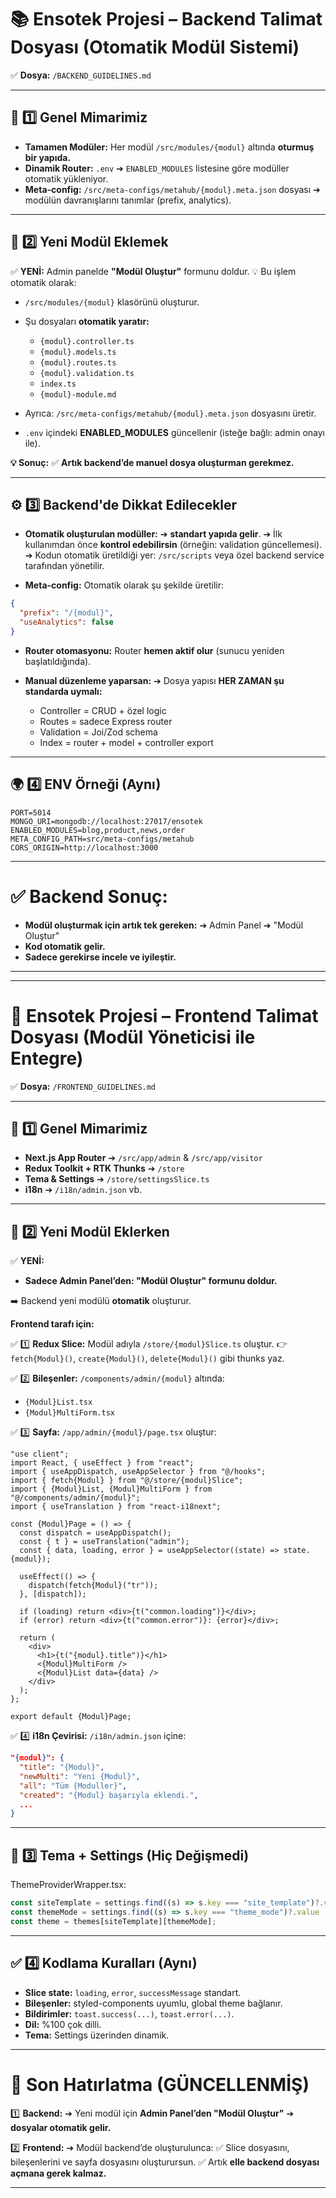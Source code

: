 
# 📚 **Ensotek Projesi – Backend Talimat Dosyası (Otomatik Modül Sistemi)**

✅ **Dosya:** `/BACKEND_GUIDELINES.md`

---

## 🚀 **1️⃣ Genel Mimarimiz**

* **Tamamen Modüler:** Her modül `/src/modules/{modul}` altında **oturmuş bir yapıda.**
* **Dinamik Router:** `.env` ➔ `ENABLED_MODULES` listesine göre modüller otomatik yükleniyor.
* **Meta-config:** `/src/meta-configs/metahub/{modul}.meta.json` dosyası ➔ modülün davranışlarını tanımlar (prefix, analytics).

---

## 🔄 **2️⃣ Yeni Modül Eklemek**

✅ **YENİ:** Admin panelde **"Modül Oluştur"** formunu doldur.
💡 Bu işlem otomatik olarak:

* `/src/modules/{modul}` klasörünü oluşturur.
* Şu dosyaları **otomatik yaratır:**

  * `{modul}.controller.ts`
  * `{modul}.models.ts`
  * `{modul}.routes.ts`
  * `{modul}.validation.ts`
  * `index.ts`
  * `{modul}-module.md`
* Ayrıca: `/src/meta-configs/metahub/{modul}.meta.json` dosyasını üretir.
* `.env` içindeki **ENABLED\_MODULES** güncellenir (isteğe bağlı: admin onayı ile).

**💡 Sonuç:** ✅ **Artık backend’de manuel dosya oluşturman gerekmez.**

---

## ⚙️ **3️⃣ Backend'de Dikkat Edilecekler**

* **Otomatik oluşturulan modüller:**
  ➔ **standart yapıda gelir**.
  ➔ İlk kullanımdan önce **kontrol edebilirsin** (örneğin: validation güncellemesi).
  ➔ Kodun otomatik üretildiği yer: `/src/scripts` veya özel backend service tarafından yönetilir.

* **Meta-config:** Otomatik olarak şu şekilde üretilir:

```json
{
  "prefix": "/{modul}",
  "useAnalytics": false
}
```

* **Router otomasyonu:** Router **hemen aktif olur** (sunucu yeniden başlatıldığında).

* **Manual düzenleme yaparsan:**
  ➔ Dosya yapısı **HER ZAMAN şu standarda uymalı:**

  * Controller = CRUD + özel logic
  * Routes = sadece Express router
  * Validation = Joi/Zod schema
  * Index = router + model + controller export

---

## 🌍 **4️⃣ ENV Örneği (Aynı)**

```
PORT=5014
MONGO_URI=mongodb://localhost:27017/ensotek
ENABLED_MODULES=blog,product,news,order
META_CONFIG_PATH=src/meta-configs/metahub
CORS_ORIGIN=http://localhost:3000
```

---

# ✅ **Backend Sonuç:**

* **Modül oluşturmak için artık tek gereken:**
  ➔ Admin Panel ➔ "Modül Oluştur"
* **Kod otomatik gelir.**
* **Sadece gerekirse incele ve iyileştir.**

---

---

# 🎨 **Ensotek Projesi – Frontend Talimat Dosyası (Modül Yöneticisi ile Entegre)**

✅ **Dosya:** `/FRONTEND_GUIDELINES.md`

---

## 🚀 **1️⃣ Genel Mimarimiz**

* **Next.js App Router** ➔ `/src/app/admin` & `/src/app/visitor`
* **Redux Toolkit + RTK Thunks** ➔ `/store`
* **Tema & Settings** ➔ `/store/settingsSlice.ts`
* **i18n** ➔ `/i18n/admin.json` vb.

---

## 🔄 **2️⃣ Yeni Modül Eklerken**

✅ **YENİ:**

* **Sadece Admin Panel’den: "Modül Oluştur" formunu doldur.**

➡️ Backend yeni modülü **otomatik** oluşturur.

**Frontend tarafı için:**

✅ 1️⃣ **Redux Slice:**
Modül adıyla `/store/{modul}Slice.ts` oluştur.
👉 `fetch{Modul}()`, `create{Modul}()`, `delete{Modul}()` gibi thunks yaz.

✅ 2️⃣ **Bileşenler:**
`/components/admin/{modul}` altında:

* `{Modul}List.tsx`
* `{Modul}MultiForm.tsx`

✅ 3️⃣ **Sayfa:**
`/app/admin/{modul}/page.tsx` oluştur:

```tsx
"use client";
import React, { useEffect } from "react";
import { useAppDispatch, useAppSelector } from "@/hooks";
import { fetch{Modul} } from "@/store/{modul}Slice";
import { {Modul}List, {Modul}MultiForm } from "@/components/admin/{modul}";
import { useTranslation } from "react-i18next";

const {Modul}Page = () => {
  const dispatch = useAppDispatch();
  const { t } = useTranslation("admin");
  const { data, loading, error } = useAppSelector((state) => state.{modul});

  useEffect(() => {
    dispatch(fetch{Modul}("tr"));
  }, [dispatch]);

  if (loading) return <div>{t("common.loading")}</div>;
  if (error) return <div>{t("common.error")}: {error}</div>;

  return (
    <div>
      <h1>{t("{modul}.title")}</h1>
      <{Modul}MultiForm />
      <{Modul}List data={data} />
    </div>
  );
};

export default {Modul}Page;
```

✅ 4️⃣ **i18n Çevirisi:**
`/i18n/admin.json` içine:

```json
"{modul}": {
  "title": "{Modul}",
  "newMulti": "Yeni {Modul}",
  "all": "Tüm {Moduller}",
  "created": "{Modul} başarıyla eklendi.",
  ...
}
```

---

## 🎨 **3️⃣ Tema + Settings (Hiç Değişmedi)**

ThemeProviderWrapper.tsx:

```ts
const siteTemplate = settings.find((s) => s.key === "site_template")?.value || "classic";
const themeMode = settings.find((s) => s.key === "theme_mode")?.value || "light";
const theme = themes[siteTemplate][themeMode];
```

---

## ✅ **4️⃣ Kodlama Kuralları (Aynı)**

* **Slice state:** `loading`, `error`, `successMessage` standart.
* **Bileşenler:** styled-components uyumlu, global theme bağlanır.
* **Bildirimler:** `toast.success(...)`, `toast.error(...)`.
* **Dil:** %100 çok dilli.
* **Tema:** Settings üzerinden dinamik.

---

# 🔑 **Son Hatırlatma (GÜNCELLENMİŞ)**

1️⃣ **Backend:**
➔ Yeni modül için **Admin Panel’den "Modül Oluştur"** ➔ **dosyalar otomatik gelir.**

2️⃣ **Frontend:**
➔ Modül backend’de oluşturulunca:
✅ Slice dosyasını, bileşenlerini ve sayfa dosyasını oluşturursun.
✅ Artık **elle backend dosyası açmana gerek kalmaz.**

---

